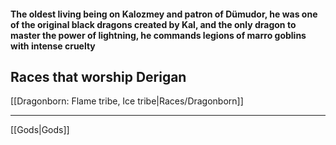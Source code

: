 #### The oldest living being on Kalozmey and patron of Dümudor, he was one of the original black dragons created by Kal, and the only dragon to master the power of lightning, he commands legions of marro goblins with intense cruelty  

## Races that worship Derigan  
[[Dragonborn: Flame tribe, Ice tribe|Races/Dragonborn]]  

---

[[Gods|Gods]]  